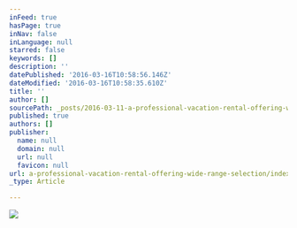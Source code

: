 ```yaml
---
inFeed: true
hasPage: true
inNav: false
inLanguage: null
starred: false
keywords: []
description: ''
datePublished: '2016-03-16T10:58:56.146Z'
dateModified: '2016-03-16T10:58:35.610Z'
title: ''
author: []
sourcePath: _posts/2016-03-11-a-professional-vacation-rental-offering-wide-range-selection.md
published: true
authors: []
publisher:
  name: null
  domain: null
  url: null
  favicon: null
url: a-professional-vacation-rental-offering-wide-range-selection/index.html
_type: Article

---
```

![](https://s3-us-west-2.amazonaws.com/the-grid-img/p/10f475ff47623023690bd277cfdd2f42b843f4dd.jpg)